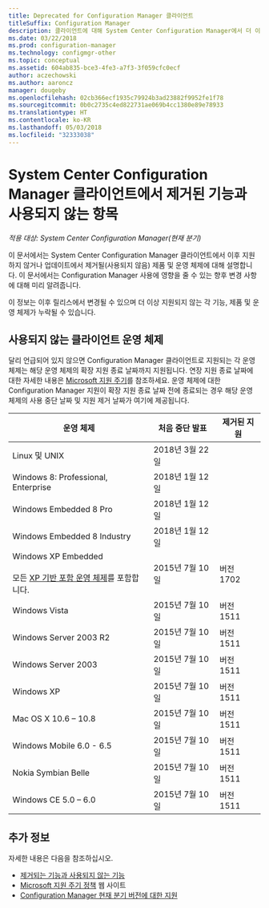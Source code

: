 ```yaml
---
title: Deprecated for Configuration Manager 클라이언트
titleSuffix: Configuration Manager
description: 클라이언트에 대해 System Center Configuration Manager에서 더 이상 지원되지 않는 기능, 제품 및 운영 체제에 대해 알아봅니다.
ms.date: 03/22/2018
ms.prod: configuration-manager
ms.technology: configmgr-other
ms.topic: conceptual
ms.assetid: 604ab835-bce3-4fe3-a7f3-3f059cfc0ecf
author: aczechowski
ms.author: aaroncz
manager: dougeby
ms.openlocfilehash: 02cb366ecf1935c79924b3ad23882f9952fe1f78
ms.sourcegitcommit: 0b0c2735c4ed822731ae069b4cc1380e89e78933
ms.translationtype: HT
ms.contentlocale: ko-KR
ms.lasthandoff: 05/03/2018
ms.locfileid: "32333038"
---
```

# <a name="removed-and-deprecated-items-for-system-center-configuration-manager-clients"></a>System Center Configuration Manager 클라이언트에서 제거된 기능과 사용되지 않는 항목

*적용 대상: System Center Configuration Manager(현재 분기)*

이 문서에서는 System Center Configuration Manager 클라이언트에서 이후 지원하지 않거나 업데이트에서 제거될(사용되지 않음) 제품 및 운영 체제에 대해 설명합니다. 이 문서에서는 Configuration Manager 사용에 영향을 줄 수 있는 향후 변경 사항에 대해 미리 알려줍니다.  

이 정보는 이후 릴리스에서 변경될 수 있으며 더 이상 지원되지 않는 각 기능, 제품 및 운영 체제가 누락될 수 있습니다.  

## <a name="deprecated-client-operating-systems"></a>사용되지 않는 클라이언트 운영 체제  

 달리 언급되어 있지 않으면 Configuration Manager 클라이언트로 지원되는 각 운영 체제는 해당 운영 체제의 확장 지원 종료 날짜까지 지원됩니다. 연장 지원 종료 날짜에 대한 자세한 내용은 [Microsoft 지원 주기](https://support.microsoft.com/lifecycle)를 참조하세요. 운영 체제에 대한 Configuration Manager 지원이 확장 지원 종료 날짜 전에 종료되는 경우 해당 운영 체제의 사용 중단 날짜 및 지원 제거 날짜가 여기에 제공됩니다.  

|**운영 체제**|**처음 중단 발표**|**제거된 지원**|  
|-|-|-|
|Linux 및 UNIX|2018년 3월 22일||
|Windows 8: Professional, Enterprise|2018년 1월 12일||
|Windows Embedded 8 Pro|2018년 1월 12일||
|Windows Embedded 8 Industry|2018년 1월 12일||
|Windows XP Embedded <br><br> 모든 [XP 기반 포함 운영 체제](/sccm/core/plan-design/configs/supported-operating-systems-for-clients-and-devices#windows-embedded-computers)를 포함합니다.|2015년 7월 10일|버전 1702| 
|Windows Vista|2015년 7월 10일|버전 1511| 
|Windows Server 2003 R2|2015년 7월 10일|버전 1511|
|Windows Server 2003|2015년 7월 10일|버전 1511|   
|Windows XP|2015년 7월 10일|버전 1511|  
|Mac OS X 10.6 – 10.8|2015년 7월 10일|버전 1511|  
|Windows Mobile 6.0 - 6.5|2015년 7월 10일|버전 1511|  
|Nokia Symbian Belle|2015년 7월 10일|버전 1511|  
|Windows CE 5.0 – 6.0|2015년 7월 10일|버전 1511|  


## <a name="more-information"></a>추가 정보
자세한 내용은 다음을 참조하십시오.
 - [제거되는 기능과 사용되지 않는 기능](/sccm/core/plan-design/changes/deprecated/removed-and-deprecated)
 - [Microsoft 지원 주기 정책](https://support.microsoft.com/lifecycle) 웹 사이트
 - [Configuration Manager 현재 분기 버전에 대한 지원](/sccm/core/servers/manage/current-branch-versions-supported)